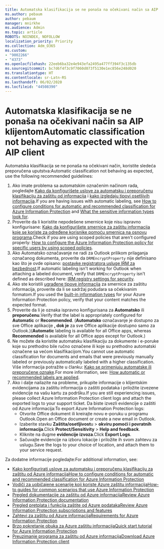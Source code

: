 ```yaml
---
title: Automatska klasifikacija se ne ponaša na očekivani način sa AIP klijentom
ms.author: pebaum
author: pebaum
manager: mnirkhe
ms.audience: Admin
ms.topic: article
ROBOTS: NOINDEX, NOFOLLOW
localization_priority: Priority
ms.collection: Adm_O365
ms.custom:
- "9002266"
- "4373"
ms.openlocfilehash: 22eeb6ba32e4e943efa2495a477ff394f3c135db
ms.sourcegitcommit: bc7d6f4f3c9f7060d073f5130e1ec856e248d020
ms.translationtype: HT
ms.contentlocale: sr-Latn-RS
ms.lasthandoff: 06/02/2020
ms.locfileid: "44508390"
---
```

# <a name="automatic-classification-not-behaving-as-expected-with-the-aip-client"></a><span data-ttu-id="ac739-102">Automatska klasifikacija se ne ponaša na očekivani način sa AIP klijentom</span><span class="sxs-lookup"><span data-stu-id="ac739-102">Automatic classification not behaving as expected with the AIP client</span></span>

<span data-ttu-id="ac739-103">Automatska klasifikacija se ne ponaša na očekivani način, koristite sledeća preporučena uputstva:</span><span class="sxs-lookup"><span data-stu-id="ac739-103">Automatic classification not behaving as expected, use the following recommended guidelines:</span></span>

1. <span data-ttu-id="ac739-104">Ako imate problema sa automatskim označenim načinom rada, pogledajte [Kako da konfigurišete uslove za automatsku i preporučenu klasifikaciju za zaštitu od informacija](https://docs.microsoft.com/azure/information-protection/configure-policy-classification) i [kako izgledaju tipovi osetljivih informacija](https://docs.microsoft.com/microsoft-365/compliance/sensitive-information-type-entity-definitions).</span><span class="sxs-lookup"><span data-stu-id="ac739-104">If you are having issues with automatic labeling, see [How to configure conditions for automatic and recommended classification for Azure Information Protection](https://docs.microsoft.com/azure/information-protection/configure-policy-classification) and [What the sensitive information types look for](https://docs.microsoft.com/microsoft-365/compliance/sensitive-information-type-entity-definitions).</span></span>
2. <span data-ttu-id="ac739-105">Proverite da li koristite nepodešene smernice koje nisu ispravno konfigurisane: [Kako da konfigurišete smernice za zaštitu informacija koje se koriste za određene korisnike pomoću smernica na osnovu programa](https://docs.microsoft.com/azure/information-protection/configure-policy-scope).</span><span class="sxs-lookup"><span data-stu-id="ac739-105">Check if you are using scoped policies that aren't configured properly: [How to configure the Azure Information Protection policy for specific users by using scoped policies](https://docs.microsoft.com/azure/information-protection/configure-policy-scope).</span></span>
3. <span data-ttu-id="ac739-106">Ako Automatsko označavanje ne radi za Outlook prilikom prilaganja označanog dokumenta, proverite da `DRMEncryptProperty` nije definisano kao što je ovde opisano: [postavke registratora usluge IRM za bezbednost](https://docs.microsoft.com/deployoffice/security/protect-sensitive-messages-and-documents-by-using-irm-in-office#office-2016-irm-registry-key-options).</span><span class="sxs-lookup"><span data-stu-id="ac739-106">If automatic labeling isn't working for Outlook when attaching a labeled document, verify that `DRMEncryptProperty` isn't defined as described here: [IRM registry settings for security](https://docs.microsoft.com/deployoffice/security/protect-sensitive-messages-and-documents-by-using-irm-in-office#office-2016-irm-registry-key-options).</span></span>
4. <span data-ttu-id="ac739-107">Ako ste koristili [ugrađene tipove informacija](https://support.office.com/article/What-the-sensitive-information-types-look-for-fd505979-76be-4d9f-b459-abef3fc9e86b) za smernice za zaštitu informacija, proverite da li se sadržaj podudara sa očekivanim formatom.</span><span class="sxs-lookup"><span data-stu-id="ac739-107">If you used the [built-in information types](https://support.office.com/article/What-the-sensitive-information-types-look-for-fd505979-76be-4d9f-b459-abef3fc9e86b) for your Azure Information Protection policy, verify that your content matches the expected format.</span></span>
5. <span data-ttu-id="ac739-108">Proverite da li je oznaka ispravno konfigurisana za **Automatsko** ili **preporučenu**.</span><span class="sxs-lookup"><span data-stu-id="ac739-108">Verify that the label is appropriately configured for **Automatic** or **Recommended**.</span></span> <span data-ttu-id="ac739-109">(**Automatsko** označavanje je dostupno za sve Office aplikacije **, dok je** za sve Office aplikacije dostupno samo za Outlook.)</span><span class="sxs-lookup"><span data-stu-id="ac739-109">(**Automatic** labeling is available for all Office apps, whereas **Recommended** is available for all Office apps except for Outlook.)</span></span>
6. <span data-ttu-id="ac739-110">Ne možete da koristite automatsku klasifikaciju za dokumente i e-poruke koje su prethodno bile ručno označene ili koje su prethodno automatski označene sa većom klasifikacijom.</span><span class="sxs-lookup"><span data-stu-id="ac739-110">You cannot use automatic classification for documents and emails that were previously manually labeled or previously automatically labeled with a higher classification.</span></span>  <span data-ttu-id="ac739-111">Više informacija potražite u članku: [Kako se primenjuju automatske ili preporučene oznake](https://docs.microsoft.com/azure/information-protection/configure-policy-classification#how-automatic-or-recommended-labels-are-applied).</span><span class="sxs-lookup"><span data-stu-id="ac739-111">For more information, see: [How automatic or recommended labels are applied](https://docs.microsoft.com/azure/information-protection/configure-policy-classification#how-automatic-or-recommended-labels-are-applied).</span></span>
7. <span data-ttu-id="ac739-112">Ako i dalje nailazite na probleme, prikupite informacije o klijentskim evidencijama za zaštitu informacija o zaštiti podataka i priložite izvezene evidencije na vašu kartu za podršku.</span><span class="sxs-lookup"><span data-stu-id="ac739-112">If you are still experiencing issues, please collect Azure Information Protection client logs and attach the exported logs to your support ticket.</span></span> <span data-ttu-id="ac739-113">Da biste izvezli evidencije o zaštiti od Azure informacija:</span><span class="sxs-lookup"><span data-stu-id="ac739-113">To export Azure Information Protection logs:</span></span>
    - <span data-ttu-id="ac739-114">Otvorite Office dokument ili kreirajte novu e-poruku u programu Outlook.</span><span class="sxs-lookup"><span data-stu-id="ac739-114">Open an Office document or create a new email in Outlook.</span></span>
    - <span data-ttu-id="ac739-115">Izaberite stavku **Zaštita/osetljivost**u  >  **okviru pomoći i povratnih informacija**.</span><span class="sxs-lookup"><span data-stu-id="ac739-115">Click **Protect/Sensitivity** > **Help and feedback**.</span></span>
    - <span data-ttu-id="ac739-116">Kliknite na dugme **evidencije izvoza**.</span><span class="sxs-lookup"><span data-stu-id="ac739-116">Click **Export Logs**.</span></span>
    - <span data-ttu-id="ac739-117">Sačuvajte evidencije na izboru lokacije i priložite ih svom zahtevu za uslugu.</span><span class="sxs-lookup"><span data-stu-id="ac739-117">Save the logs to your choice of location, and attach them to your service request.</span></span>

<span data-ttu-id="ac739-118">Za dodatne informacije pogledajte:</span><span class="sxs-lookup"><span data-stu-id="ac739-118">For additional information, see:</span></span>

- [<span data-ttu-id="ac739-119">Kako konfigurirati uslove za automatsku i preporučenu klasifikaciju za zaštitu od Azure informacija</span><span class="sxs-lookup"><span data-stu-id="ac739-119">How to configure conditions for automatic and recommended classification for Azure Information Protection</span></span>](https://docs.microsoft.com/azure/information-protection/configure-policy-classification)
- [<span data-ttu-id="ac739-120">Vodiči za uobičajene scenarije koji koriste Azure zaštitu informacija</span><span class="sxs-lookup"><span data-stu-id="ac739-120">How-to guides for common scenarios that use Azure Information Protection</span></span>](https://docs.microsoft.com/azure/information-protection/how-to-guides)
- [<span data-ttu-id="ac739-121">Pregled dokumentacije za zaštitu od Azure informacija</span><span class="sxs-lookup"><span data-stu-id="ac739-121">Review Azure Information Protection documentation</span></span>](https://docs.microsoft.com/azure/information-protection/what-is-information-protection)
- [<span data-ttu-id="ac739-122">Pregled pretplata i funkcija zaštite od Azure podataka</span><span class="sxs-lookup"><span data-stu-id="ac739-122">Review Azure Information Protection subscriptions and features</span></span>](https://azure.microsoft.com/pricing/details/information-protection)
- [<span data-ttu-id="ac739-123">Zahtevi za zaštitu od Azure informacija</span><span class="sxs-lookup"><span data-stu-id="ac739-123">Requirements for Azure Information Protection</span></span>](https://docs.microsoft.com/azure/information-protection/get-started/requirements)
- [<span data-ttu-id="ac739-124">Brzo pokretanje obuka za Azure zaštitu informacija</span><span class="sxs-lookup"><span data-stu-id="ac739-124">Quick start tutorial for Azure Information Protection</span></span>](https://docs.microsoft.com/azure/information-protection/get-started/infoprotect-quick-start-tutorial)
- [<span data-ttu-id="ac739-125">Preuzimanje programa za zaštitu od Azure informacija</span><span class="sxs-lookup"><span data-stu-id="ac739-125">Download Azure Information Protection client</span></span>](https://www.microsoft.com/download/details.aspx?id=53018)
